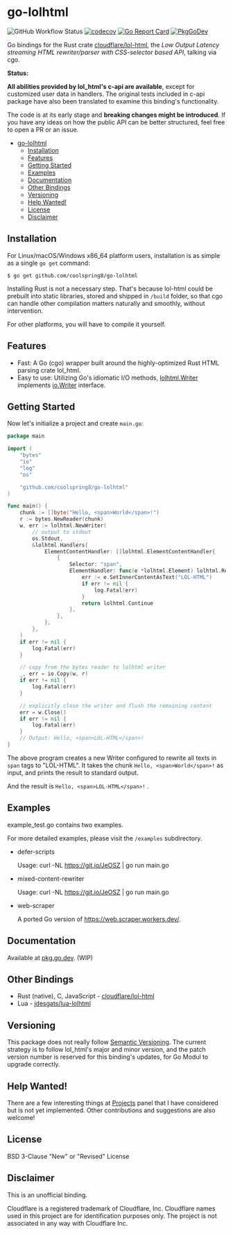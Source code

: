 # go-lolhtml

![GitHub Workflow Status](https://img.shields.io/github/workflow/status/coolspring8/go-lolhtml/Go) [![codecov](https://codecov.io/gh/CoolSpring8/go-lolhtml/branch/main/graph/badge.svg)](https://codecov.io/gh/CoolSpring8/go-lolhtml) [![Go Report Card](https://goreportcard.com/badge/github.com/coolspring8/go-lolhtml)](https://goreportcard.com/report/github.com/coolspring8/go-lolhtml) [![PkgGoDev](https://pkg.go.dev/badge/github.com/coolspring8/go-lolhtml)](https://pkg.go.dev/github.com/coolspring8/go-lolhtml)

Go bindings for the Rust crate [cloudflare/lol-html](https://github.com/cloudflare/lol-html/), the *Low Output Latency streaming HTML rewriter/parser with CSS-selector based API*, talking via cgo.

**Status:** 

**All abilities provided by lol_html's c-api are available**, except for customized user data in handlers. The original tests included in c-api package have also been translated to examine this binding's functionality.

The code is at its early stage and **breaking changes might be introduced**. If you have any ideas on how the public API can be better structured, feel free to open a PR or an issue.

   * [go-lolhtml](#go-lolhtml)
      * [Installation](#installation)
      * [Features](#features)
      * [Getting Started](#getting-started)
      * [Examples](#examples)
      * [Documentation](#documentation)
      * [Other Bindings](#other-bindings)
      * [Versioning](#versioning)
      * [Help Wanted!](#help-wanted)
      * [License](#license)
      * [Disclaimer](#disclaimer)

## Installation

For Linux/macOS/Windows x86_64 platform users, installation is as simple as a single `go get` command:

```shell
$ go get github.com/coolspring8/go-lolhtml
```

Installing Rust is not a necessary step. That's because lol-html could be prebuilt into static libraries, stored and shipped in `/build` folder, so that cgo can handle other compilation matters naturally and smoothly, without intervention.

For other platforms, you will have to compile it yourself.

## Features

- Fast: A Go (cgo) wrapper built around the highly-optimized Rust HTML parsing crate lol_html.
- Easy to use: Utilizing Go's idiomatic I/O methods, [lolhtml.Writer](https://pkg.go.dev/github.com/coolspring8/go-lolhtml#Writer) implements [io.Writer](https://golang.org/pkg/io/#Writer) interface.

## Getting Started

Now let's initialize a project and create `main.go`:

```go
package main

import (
	"bytes"
	"io"
	"log"
	"os"

	"github.com/coolspring8/go-lolhtml"
)

func main() {
	chunk := []byte("Hello, <span>World</span>!")
	r := bytes.NewReader(chunk)
	w, err := lolhtml.NewWriter(
		// output to stdout
		os.Stdout,
		&lolhtml.Handlers{
			ElementContentHandler: []lolhtml.ElementContentHandler{
				{
					Selector: "span",
					ElementHandler: func(e *lolhtml.Element) lolhtml.RewriterDirective {
						err := e.SetInnerContentAsText("LOL-HTML")
						if err != nil {
							log.Fatal(err)
						}
						return lolhtml.Continue
					},
				},
			},
		},
	)
	if err != nil {
		log.Fatal(err)
	}

	// copy from the bytes reader to lolhtml writer
	_, err = io.Copy(w, r)
	if err != nil {
		log.Fatal(err)
	}

	// explicitly close the writer and flush the remaining content
	err = w.Close()
	if err != nil {
		log.Fatal(err)
	}
	// Output: Hello, <span>LOL-HTML</span>!
}
```

The above program creates a new Writer configured to rewrite all texts in `span` tags to "LOL-HTML". It takes the chunk `Hello, <span>World</span>!` as input, and prints the result to standard output.

And the result is `Hello, <span>LOL-HTML</span>!` .

## Examples

example_test.go contains two examples.

For more detailed examples, please visit the `/examples` subdirectory.

- defer-scripts

  Usage: curl -NL https://git.io/JeOSZ | go run main.go

- mixed-content-rewriter

  Usage: curl -NL https://git.io/JeOSZ | go run main.go

- web-scraper

  A ported Go version of https://web.scraper.workers.dev/.

## Documentation

Available at [pkg.go.dev](https://pkg.go.dev/github.com/coolspring8/go-lolhtml). (WIP)

## Other Bindings

- Rust (native), C, JavaScript - [cloudflare/lol-html](https://github.com/cloudflare/lol-html/)
- Lua - [jdesgats/lua-lolhtml](https://github.com/jdesgats/lua-lolhtml/)

## Versioning

This package does not really follow [Semantic Versioning](https://semver.org/). The current strategy is to follow lol_html's major and minor version, and the patch version number is reserved for this binding's updates, for Go Modul to upgrade correctly.

## Help Wanted!

There are a few interesting things at [Projects](https://github.com/coolspring8/go-lolhtml/projects/1) panel that I have considered but is not yet implemented. Other contributions and suggestions are also welcome!

## License

BSD 3-Clause "New" or "Revised" License

## Disclaimer

This is an unofficial binding.

Cloudflare is a registered trademark of Cloudflare, Inc. Cloudflare names used in this project are for identification purposes only. The project is not associated in any way with Cloudflare Inc.